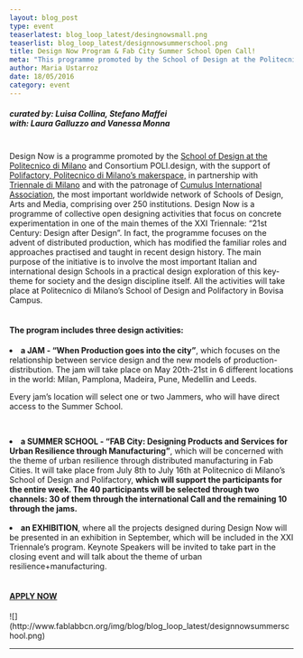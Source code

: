 ```yaml
---
layout: blog_post
type: event
teaserlatest: blog_loop_latest/desingnowsmall.png
teaserlist: blog_loop_latest/designnowsummerschool.png
title: Design Now Program & Fab City Summer School Open Call!
meta: "This programme promoted by the School of Design at the Politecnico di Milano will select 40 participants for its Summer School and Exhibition, hurry up!"
author: Maria Ustarroz
date: 18/05/2016
category: event
---
```



<h5>

curated by: Luisa Collina, Stefano Maffei<br>
with: Laura Galluzzo and Vanessa Monna<br></h5>

<br>
Design Now is a programme promoted by the <a href="http://www.design.polimi.it/?lang=en">School of Design at the Politecnico di Milano</a> and Consortium POLI.design, with the support of <a href="http://www.polifactory.polimi.it/">Polifactory, Politecnico di Milano’s makerspace,</a> in partnership with <a href="http://www.triennale.org/en/">Triennale di Milano</a> and with the patronage of <a href="http://www.cumulusassociation.org/">Cumulus International Association</a>, the most important worldwide network of Schools of Design, Arts and Media, comprising over 250 institutions. Design Now is a programme of collective open designing activities that focus on concrete experimentation in one of the main themes of the XXI Triennale: “21st Century: Design after Design”. In fact, the programme focuses on the advent of distributed production, which has modified the familiar roles and approaches practised and taught in recent design history. The main purpose of the initiative is to involve the most important Italian and international design Schools in a practical design exploration of this key-theme for society and the design discipline itself. All the activities will take place at Politecnico di Milano’s School of Design and Polifactory in Bovisa Campus.<br>
<br>

<h4>The program includes three design activities:</h4>

<li><strong>a JAM - “When Production goes into the city”</strong>, which focuses on the relationship between service design and the new models of production-distribution. The jam will take place on May 20th-21st in 6 different locations in the world: Milan, Pamplona, Madeira, Pune, Medellin and Leeds.

Every jam’s location will select one or two Jammers, who will have direct access to the Summer School.</li>
<br>

<li><strong>a SUMMER SCHOOL - “FAB City: Designing Products and Services for Urban Resilience through Manufacturing”</strong>, which will be concerned with the theme of urban resilience through distributed manufacturing in Fab Cities. It will take place from July 8th to July 16th at Politecnico di Milano’s School of Design and Polifactory, <strong>which will support the participants for the entire week. The 40 participants will be selected through two channels: 30 of them through the international Call and the remaining 10 through the jams.</strong> </li>

<br>
<li><strong>an EXHIBITION</strong>, where all the projects designed during Design Now will be presented in an exhibition in September, which will be included in the XXI Triennale’s program. Keynote Speakers will be invited to take part in the closing event and will talk about the theme of urban resilience+manufacturing.</li>

<br>
<h4><a href="http://design-now.org/application-form/">APPLY NOW</a></h4>
![](http://www.fablabbcn.org/img/blog/blog_loop_latest/designnowsummerschool.png)

---